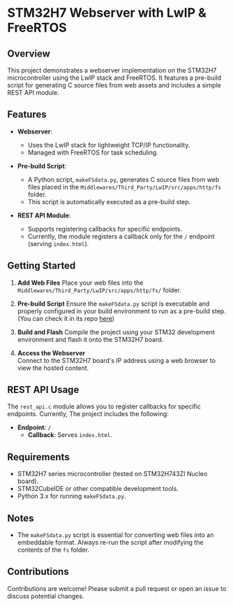 # STM32H7 Webserver with LwIP & FreeRTOS

## Overview

This project demonstrates a webserver implementation on the STM32H7 microcontroller using the LwIP stack and FreeRTOS. It features a pre-build script for generating C source files from web assets and includes a simple REST API module.

## Features

- **Webserver**:
  - Uses the LwIP stack for lightweight TCP/IP functionality.
  - Managed with FreeRTOS for task scheduling.

- **Pre-build Script**:
  - A Python script, `makeFSdata.py`, generates C source files from web files placed in the `Middlewares/Third_Party/LwIP/src/apps/http/fs` folder.
  - This script is automatically executed as a pre-build step.

- **REST API Module**:
  - Supports registering callbacks for specific endpoints.
  - Currently, the module registers a callback only for the `/` endpoint (serving `index.html`).

## Getting Started

1. **Add Web Files**
Place your web files into the `Middlewares/Third_Party/LwIP/src/apps/http/fs/` folder.

2. **Pre-build Script**
Ensure the `makeFSdata.py` script is executable and properly configured in your build environment to run as a pre-build step. (You can check it in its repo [here](https://github.com/yahyayozo/MakeFSData))

3. **Build and Flash**
Compile the project using your STM32 development environment and flash it onto the STM32H7 board.

4. **Access the Webserver**  
Connect to the STM32H7 board's IP address using a web browser to view the hosted content.

## REST API Usage  
The `rest_api.c` module allows you to register callbacks for specific endpoints. Currently, The project includes the following:

- **Endpoint**: `/`  
  - **Callback**: Serves `index.html`.

## Requirements  
- STM32H7 series microcontroller (tested on STM32H743ZI Nucleo board).  
- STM32CubeIDE or other compatible development tools.  
- Python 3.x for running `makeFSdata.py`.

## Notes  
- The `makeFSdata.py` script is essential for converting web files into an embeddable format. Always re-run the script after modifying the contents of the `fs` folder.

## Contributions  
Contributions are welcome! Please submit a pull request or open an issue to discuss potential changes.
